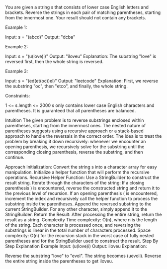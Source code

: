 You are given a string s that consists of lower case English letters and brackets.
Reverse the strings in each pair of matching parentheses, starting from the innermost one.
Your result should not contain any brackets.
 

Example 1:

Input: s = "(abcd)"
Output: "dcba"

Example 2:

Input: s = "(u(love)i)"
Output: "iloveu"
Explanation: The substring "love" is reversed first, then the whole string is reversed.

Example 3:

Input: s = "(ed(et(oc))el)"
Output: "leetcode"
Explanation: First, we reverse the substring "oc", then "etco", and finally, the whole string.
 

Constraints:

1 <= s.length <= 2000
s only contains lower case English characters and parentheses.
It is guaranteed that all parentheses are balanced.



Intuition
The given problem is to reverse substrings enclosed within parentheses, starting from the innermost ones. The nested nature of parentheses suggests using a recursive approach or a stack-based approach to handle the reversals in the correct order. The idea is to treat the problem by breaking it down recursively: whenever we encounter an opening parenthesis, we recursively solve for the substring until the corresponding closing parenthesis, reverse the substring, and then continue.

Approach
Initialization: Convert the string s into a character array for easy manipulation. Initialize a helper function that will perform the recursive operations.
Recursive Helper Function:
Use a StringBuilder to construct the result string.
Iterate through the characters of the string:
If a closing parenthesis ) is encountered, reverse the constructed string and return it to the previous level of recursion.
If an opening parenthesis ( is encountered, increment the index and recursively call the helper function to process the substring inside the parentheses. Append the reversed substring to the current StringBuilder.
For any other character, simply append it to the StringBuilder.
Return the Result: After processing the entire string, return the result as a string.
Complexity
Time complexity: O(n), where n is the length of the string. Each character is processed once, and reversing the substrings is linear in the total number of characters processed.
Space complexity: O(n) for the recursion stack in the worst case of fully nested parentheses and for the StringBuilder used to construct the result.
Step By Step Explanation
Example
Input: (u(love)i)
Output: iloveu
Explanation:

Reverse the substring "love" to "evol".
The string becomes (uevoli).
Reverse the entire string inside the parentheses to get iloveu.